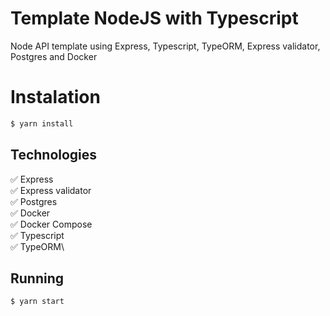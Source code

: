 # Template NodeJS with Typescript 
Node API template using Express, Typescript, TypeORM, Express validator, Postgres and Docker


# Instalation

```bash
$ yarn install
```


## Technologies

:white_check_mark: Express\
:white_check_mark: Express validator\
:white_check_mark: Postgres\
:white_check_mark: Docker\
:white_check_mark: Docker Compose\
:white_check_mark: Typescript\
:white_check_mark: TypeORM\

## Running

```bash
$ yarn start

